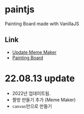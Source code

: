 # paintjs

Painting Board made with VanillaJS

## Link

- <a href="https://leesaewa.github.io/paintjs/">Update Meme Maker</a>
- <a href="https://leesaewa.github.io/paintjs/only_paint/">Painting Board</a>

# 22.08.13 update

- 2022년 업데이트됨.
- 짤방 만들기 추가 (Meme Maker)
- `canvas`만으로 만들기

